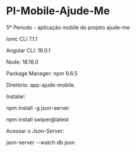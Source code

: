 # PI-Mobile-Ajude-Me
 5º Periodo - aplicação mobile do projeto ajude-me
 
Ionic CLI 7.1.1

Angular CLI: 16.0.1     

Node: 18.16.0

Package Manager: npm 9.6.5

Diretório: app-ajude-mobile.

Instalar:

npm install -g json-server

npm install swiper@latest

Acessar o Json-Server:

json-server --watch db.json 
